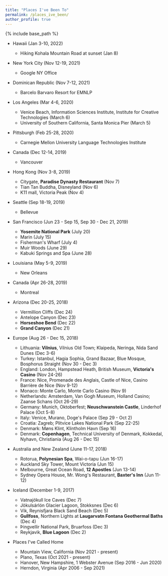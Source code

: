 ```yaml
---
title: "Places I've Been To"
permalink: /places_ive_been/
author_profile: true
---
```


{% include base_path %}


*   Hawaii (Jan 3-10, 2022)
    *   Hiking Kohala Mountain Road at sunset (Jan 8)
*   New York City (Nov 12-19, 2021)
    *   Google NY Office
*   Dominican Republic (Nov 7-12, 2021)
    *   Barcelo Barvaro Resort for EMNLP
*   Los Angeles (Mar 4-6, 2020)
    *   Venice Beach, Information Sciences Institute, Institute for Creative Technologies (March 6)
    *   University of Southern California, Santa Monica Pier (March 5)
*   Pittsburgh (Feb 25-28, 2020)
    *   Carnegie Mellon University Language Technologies Institute
*   Canada (Dec 12-14, 2019)
    *   Vancouver
*   Hong Kong (Nov 3-8, 2019)
    *   Citygate, **Paradise Dynasty Restaurant** (Nov 7) 
    *   Tian Tan Buddha, Disneyland (Nov 6)
    *   K11 mall, Victoria Peak (Nov 4)
*   Seattle (Sep 18-19, 2019)
    *   Bellevue
*   San Francisco (Jun 23 - Sep 15, Sep 30 - Dec 21, 2019)
    *   **Yosemite National Park** (July 20)
    *   Marin (July 15)
    *   Fisherman's Wharf (July 4)
    *   Muir Woods (June 29)
    *   Kabuki Springs and Spa (June 28)
*   Louisiana (May 5-9, 2019)
    *   New Orleans
*   Canada (Apr 26-28, 2019)
    *   Montreal
*   Arizona (Dec 20-25, 2018)
    *   Vermillion Cliffs (Dec 24)
    *   Antelope Canyon (Dec 23)
    *   **Horseshoe Bend** (Dec 22)
    *   **Grand Canyon** (Dec 21)
*   Europe (Aug 26 - Dec 15, 2018)
    *   Lithuania: **Vilnius**, Vilnius Old Town; Klaipeda, Neringa, Nida Sand Dunes (Dec 3-6)
    *   Turkey: Istanbul, Hagia Sophia, Grand Bazaar, Blue Mosque, Bosphorus Straight (Nov 30 - Dec 3)
    *   England: London, Hampstead Heath, British Museum, **Victoria's Casino** (Nov 24-26)
    *   France: Nice, Promenade des Anglais, Castle of Nice, Casino Barrière de Nice (Nov 9-12)
    *   Monaco: Monte Carlo, Monte Carlo Casino (Nov 9)
    *   Netherlands: Amsterdam, Van Gogh Museum, Holland Casino; Zaanse Schans (Oct 26-29)
    *   Germany: Munich, Oktoberfest; **Neuschwanstein Castle**, Linderhof Palace (Oct 5-8)
    *   Italy: Venice, Murano, Doge's Palace (Sep 29 - Oct 2)
    *   Croatia: Zagreb; Plitvice Lakes National Park (Sep 22-25)
    *   Denmark: Møns Klint, Klintholm Havn (Sep 16)
    *   Denmark: **Copenhagen**, Technical University of Denmark, Kokkedal, Nyhavn, Christiania (Aug 26 - Dec 15)
*   Australia and New Zealand (June 11-17, 2018)
    *   Rotorua, **Polynesian Spa**, Wai-o-tapu (Jun 16-17)
    *   Auckland Sky Tower, Mount Victoria (Jun 15)
    *   Melbourne, Great Ocean Road, **12 Apostles** (Jun 13-14)
    *   Sydney Opera House, Mr. Wong's Restaurant, **Baxter's Inn** (Jun 11-12)
*   Iceland (December 1-9, 2017)
    *   Vatnajökull Ice Caves (Dec 7)
    *   Jökulsárlón Glacier Lagoon, Stokksnes (Dec 6)
    *   Vik, Reynisfjara Black Sand Beach (Dec 5)
    *   **Gullfoss**, Northern Lights at **Laugarvatn Fontana Geothermal Baths** (Dec 4)
    *   Þingvellir National Park, Bruarfoss (Dec 3)
    *   Reykjavik, **Blue Lagoon** (Dec 2)

*   Places I've Called Home
    * Mountain View, California (Nov 2021 - present)
    * Plano, Texas (Oct 2021 - present)
    * Hanover, New Hampshire, 1 Webster Avenue (Sep 2016 - Jun 2020)
    * Herndon, Virginia (Apr 2006 - Sep 2021)
